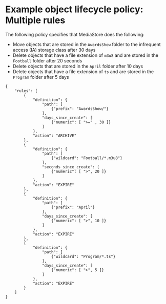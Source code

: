 # Example object lifecycle policy: Multiple rules<a name="policies-object-lifecycle-examples-multiple-rules"></a>

The following policy specifies that MediaStore does the following:
+ Move objects that are stored in the `AwardsShow` folder to the infrequent access \(IA\) storage class after 30 days
+ Delete objects that have a file extension of `m3u8` and are stored in the `Football` folder after 20 seconds
+ Delete objects that are stored in the `April` folder after 10 days
+ Delete objects that have a file extension of `ts` and are stored in the `Program` folder after 5 days

```
{
    "rules": [
        {
            "definition": {
                "path": [
                    {"prefix": "AwardsShow/"}
                ],
                "days_since_create": [
                    {"numeric": [ ">=" , 30 ]}
                ]
            },
            "action": "ARCHIVE"
        },
        {
            "definition": {
                "path": [
                    {"wildcard": "Football/*.m3u8"}
                ],
                "seconds_since_create": [
                    {"numeric": [ ">", 20 ]}
                ]
            },
            "action": "EXPIRE"
        },
        {
            "definition": {
                "path": [
                    {"prefix": "April"}
                ],
                "days_since_create": [
                    {"numeric": [ ">", 10 ]}
                ]
            },
            "action": "EXPIRE"
        },
        {
            "definition": {
                "path": [
                    {"wildcard": "Program/*.ts"}
                ],
                "days_since_create": [
                    {"numeric": [ ">", 5 ]}
                ]
            },
            "action": "EXPIRE"
        }
    ]
}
```